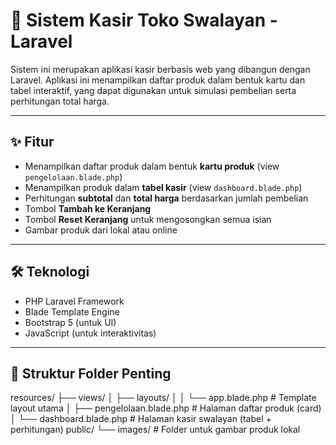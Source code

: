 # 🛒 Sistem Kasir Toko Swalayan - Laravel

Sistem ini merupakan aplikasi kasir berbasis web yang dibangun dengan Laravel. Aplikasi ini menampilkan daftar produk dalam bentuk kartu dan tabel interaktif, yang dapat digunakan untuk simulasi pembelian serta perhitungan total harga.

---

## ✨ Fitur

- Menampilkan daftar produk dalam bentuk **kartu produk** (view `pengelolaan.blade.php`)
- Menampilkan produk dalam **tabel kasir** (view `dashboard.blade.php`)
- Perhitungan **subtotal** dan **total harga** berdasarkan jumlah pembelian
- Tombol **Tambah ke Keranjang**
- Tombol **Reset Keranjang** untuk mengosongkan semua isian
- Gambar produk dari lokal atau online

---

## 🛠️ Teknologi

- PHP Laravel Framework
- Blade Template Engine
- Bootstrap 5 (untuk UI)
- JavaScript (untuk interaktivitas)

---

## 📁 Struktur Folder Penting
resources/
├── views/
│ ├── layouts/
│ │ └── app.blade.php # Template layout utama
│ ├── pengelolaan.blade.php # Halaman daftar produk (card)
│ └── dashboard.blade.php # Halaman kasir swalayan (tabel + perhitungan)
public/
└── images/ # Folder untuk gambar produk lokal
